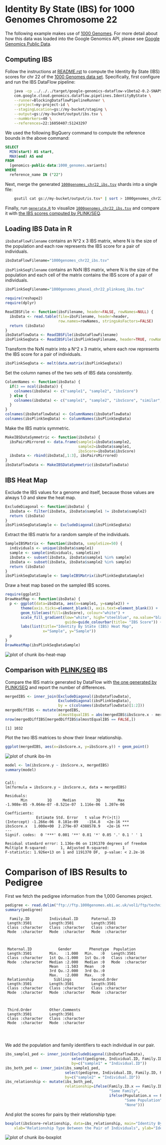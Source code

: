 <!-- Copyright 2014 Google Inc. All rights reserved. -->

<!-- Licensed under the Apache License, Version 2.0 (the "License"); -->
<!-- you may not use this file except in compliance with the License. -->
<!-- You may obtain a copy of the License at -->

<!--     http://www.apache.org/licenses/LICENSE-2.0 -->

<!-- Unless required by applicable law or agreed to in writing, software -->
<!-- distributed under the License is distributed on an "AS IS" BASIS, -->
<!-- WITHOUT WARRANTIES OR CONDITIONS OF ANY KIND, either express or implied. -->
<!-- See the License for the specific language governing permissions and -->
<!-- limitations under the License. -->

# Identity By State (IBS) for 1000 Genomes Chromosome 22

The following example makes use of [1000
Genomes](https://cloud.google.com/genomics/data/1000-genomes). For more detail
about how this data was loaded into the Google Genomics API, please see [Google
Genomics Public Data](https://cloud.google.com/genomics/data/1000-genomes).



## Computing IBS

Follow the instructions at [README.rst](../../../README.rst) to compute the
Identity By State (IBS) scores for chr 22 of the [1000 Genomes data
set](https://cloud.google.com/genomics/data/1000-genomes). Specifically, first
configure and run the IBS DataFlow pipeline:

```sh
    java -cp ../../../target/google-genomics-dataflow-v1beta2-0.2-SNAPSHOT.jar \
    com.google.cloud.genomics.dataflow.pipelines.IdentityByState \
    --runner=BlockingDataflowPipelineRunner \
    --project=my-project-id \
    --stagingLocation=gs://my-bucket/staging \
    --output=gs://my-bucket/output/ibs.tsv \
    --numWorkers=40 \
    --references=22:16050407:51243297
```

We used the following BigQuery command to compute the reference bounds in the
above command:

```sql
SELECT
  MIN(start) AS start,
  MAX(end) AS end
FROM
  [genomics-public-data:1000_genomes.variants]
WHERE
  reference_name IN ("22")
  ```

Next, merge the generated
[`1000genomes_chr22_ibs.tsv`](1000genomes_chr22_ibs.tsv) shards into a single
file:

```sh
    gsutil cat gs://my-bucket/output/is.tsv* | sort > 1000genomes_chr22_ibs.tsv
```

Finally, run [`generate.R`](generate.R) to visualize
[`1000genomes_chr22_ibs.tsv`](1000genomes_chr22_ibs.tsv) and compare it with
[the IBS scores computed by
PLINK/SEQ](https://raw.githubusercontent.com/deflaux/codelabs/qc-codelab/R/1000Genomes-BRCA1-analysis/data/plinkseqIBS/chr22/ALL.chr22.integrated_phase1_v3.20101123.snps_indels_svs.genotypes.ibs).

## Loading IBS Data in R

`ibsDataFlowFilename` contains an N^2 x 3 IBS matrix, where N is the size of the
population and each row represents the IBS score for a pair of individuals.


```r
ibsDataFlowFilename="1000genomes_chr22_ibs.tsv"
```

`ibsPlinkSeqFilename` contains an NxN IBS matrix, where N is the size of the population
and each cell of the matrix contains the IBS score of a pair of individuals.


```r
ibsPlinkSeqFilename="1000genomes_phase1_chr22_plinkseq_ibs.tsv"
```


```r
require(reshape2)
require(dplyr)

ReadIBSFile <- function(ibsFilename, header=FALSE, rowNames=NULL) {
  ibsData <- read.table(file=ibsFilename, header=header,
                        row.names=rowNames, stringsAsFactors=FALSE)
  return (ibsData)
}
ibsDataflowData <- ReadIBSFile(ibsDataFlowFilename)
ibsPlinkSeqData <- ReadIBSFile(ibsPlinkSeqFilename, header=TRUE, rowNames=1)
```

Transform the NxN matrix into a N^2 x 3 matrix, where each row represents the
IBS score for a pair of individuals.


```r
ibsPlinkSeqData <- melt(data.matrix(ibsPlinkSeqData))
```

Set the column names of the two sets of IBS data consistently.


```r
ColumnNames <- function(ibsData) { 
  if(3 == ncol(ibsData)) {
    colnames(ibsData) <- c("sample1", "sample2", "ibsScore")
  } else {
    colnames(ibsData) <- c("sample1", "sample2", "ibsScore", "similar", "observed")
  }
}
colnames(ibsDataflowData) <- ColumnNames(ibsDataflowData)
colnames(ibsPlinkSeqData) <- ColumnNames(ibsPlinkSeqData)
```

Make the IBS matrix symmetric.


```r
MakeIBSDataSymmetric <- function(ibsData) {
  ibsPairsMirrored <- data.frame(sample1=ibsData$sample2,
                                 sample2=ibsData$sample1,
                                 ibsScore=ibsData$ibsScore)
  ibsData <- rbind(ibsData[,1:3], ibsPairsMirrored)
}
ibsDataflowData <- MakeIBSDataSymmetric(ibsDataflowData)
```

## IBS Heat Map

Exclude the IBS values for a genome and itself, because those values are always
1.0 and skew the heat map.


```r
ExcludeDiagonal <- function(ibsData) {
  ibsData <- filter(ibsData, ibsData$sample1 != ibsData$sample2)
  return (ibsData)
}
ibsPlinkSeqDataSample <- ExcludeDiagonal(ibsPlinkSeqData)
```

Extract the IBS matrix for a random sample of the individuals.


```r
SampleIBSMatrix <- function(ibsData, sampleSize=50) {
  individuals <- unique(ibsData$sample1)
  sample <- sample(individuals, sampleSize)
  ibsData <- subset(ibsData, ibsData$sample1 %in% sample)
  ibsData <- subset(ibsData, ibsData$sample2 %in% sample)
  return (ibsData)
}
ibsPlinkSeqDataSample <- SampleIBSMatrix(ibsPlinkSeqDataSample)
```

Draw a heat map based on the sampled IBS scores.


```r
require(ggplot2)
DrawHeatMap <- function(ibsData) {
  p <- ggplot(data=ibsData, aes(x=sample1, y=sample2)) +
       theme(axis.ticks=element_blank(), axis.text=element_blank()) +
       geom_tile(aes(fill=ibsScore), colour="white") +
       scale_fill_gradient(low="white", high="steelblue", na.value="black",
                           guide=guide_colourbar(title= "IBS Score")) +
       labs(list(title="Identity By State (IBS) Heat Map",
                 x="Sample", y="Sample"))
  p
}
DrawHeatMap(ibsPlinkSeqDataSample)
```

<img src="figure/ibs-heat-map-1.png" title="plot of chunk ibs-heat-map" alt="plot of chunk ibs-heat-map" style="display: block; margin: auto;" />

## Comparison with [PLINK/SEQ](https://atgu.mgh.harvard.edu/plinkseq/) IBS

Compare the IBS matrix generated by DataFlow with [the one generated by
PLINK/SEQ](https://raw.githubusercontent.com/deflaux/codelabs/qc-codelab/R/1000Genomes-BRCA1-analysis/data/plinkseqIBS/chr22/ALL.chr22.integrated_phase1_v3.20101123.snps_indels_svs.genotypes.ibs)
and report the number of differences.


```r
mergedIBS <- inner_join(ExcludeDiagonal(ibsDataflowData),
                        ExcludeDiagonal(ibsPlinkSeqData),
                        by = c(colnames(ibsDataflowData)[1:2]))
mergedDiffIBS <- mutate(mergedIBS, 
                        almostEqualIBS = abs(mergedIBS$ibsScore.x - mergedIBS$ibsScore.y) < 1e-5)
nrow(mergedDiffIBS[mergedDiffIBS$almostEqualIBS == FALSE,])
```

```
[1] 1032
```

Plot the two IBS matrices to show their linear relationship.


```r
ggplot(mergedIBS, aes(x=ibsScore.x, y=ibsScore.y)) + geom_point()
```

<img src="figure/ibs-lm-1.png" title="plot of chunk ibs-lm" alt="plot of chunk ibs-lm" style="display: block; margin: auto;" />


```r
model <- lm(ibsScore.y ~ ibsScore.x, mergedIBS)
summary(model)
```

```

Call:
lm(formula = ibsScore.y ~ ibsScore.x, data = mergedIBS)

Residuals:
       Min         1Q     Median         3Q        Max 
-1.908e-05 -9.064e-07 -8.521e-07  1.116e-06  1.207e-06 

Coefficients:
              Estimate Std. Error   t value Pr(>|t|)    
(Intercept) -1.266e-06  8.181e-09    -154.8   <2e-16 ***
ibsScore.x   1.000e+00  2.279e-07 4388578.9   <2e-16 ***
---
Signif. codes:  0 '***' 0.001 '**' 0.01 '*' 0.05 '.' 0.1 ' ' 1

Residual standard error: 1.136e-06 on 1191370 degrees of freedom
Multiple R-squared:      1,	Adjusted R-squared:      1 
F-statistic: 1.926e+13 on 1 and 1191370 DF,  p-value: < 2.2e-16
```

Comparison of IBS Results to Pedigree
===================================================

First we fetch the pedigree information from the 1,000 Genomes project.

```r
pedigree <- read.delim("ftp://ftp.1000genomes.ebi.ac.uk/vol1/ftp/technical/working/20130606_sample_info/20130606_g1k.ped", as.is=TRUE)
summary(pedigree)
```

```
  Family.ID         Individual.ID      Paternal.ID       
 Length:3501        Length:3501        Length:3501       
 Class :character   Class :character   Class :character  
 Mode  :character   Mode  :character   Mode  :character  
                                                         
                                                         
                                                         
 Maternal.ID            Gender        Phenotype  Population       
 Length:3501        Min.   :1.000   Min.   :0   Length:3501       
 Class :character   1st Qu.:1.000   1st Qu.:0   Class :character  
 Mode  :character   Median :2.000   Median :0   Mode  :character  
                    Mean   :1.503   Mean   :0                     
                    3rd Qu.:2.000   3rd Qu.:0                     
                    Max.   :2.000   Max.   :0                     
 Relationship         Siblings         Second.Order      
 Length:3501        Length:3501        Length:3501       
 Class :character   Class :character   Class :character  
 Mode  :character   Mode  :character   Mode  :character  
                                                         
                                                         
                                                         
 Third.Order        Other.Comments    
 Length:3501        Length:3501       
 Class :character   Class :character  
 Mode  :character   Mode  :character  
                                      
                                      
                                      
```

We add the population and family identifiers to each individual in our pair.

```r
ibs_sample1_ped <- inner_join(ExcludeDiagonal(ibsDataflowData),
                              select(pedigree, Individual.ID, Family.ID, Population),
                              by=c("sample1" = "Individual.ID"))
ibs_both_ped <- inner_join(ibs_sample1_ped,
                           select(pedigree, Individual.ID, Family.ID, Population),
                           by=c("sample2" = "Individual.ID"))
ibs_relationship <- mutate(ibs_both_ped,
                           relationship=ifelse(Family.ID.x == Family.ID.y,
                                               "Same Family",
                                               ifelse(Population.x == Population.y,
                                                      "Same Population",
                                                      "None")))
```

And plot the scores for pairs by their relationship type:

```r
boxplot(ibsScore~relationship, data=ibs_relationship, main="Identity By State Results compared to Pedigree", 
    xlab="Relationship Type Between the Pair of Individuals", ylab="Identity By State Score")
```

<img src="figure/ibs-boxplot-1.png" title="plot of chunk ibs-boxplot" alt="plot of chunk ibs-boxplot" style="display: block; margin: auto;" />

